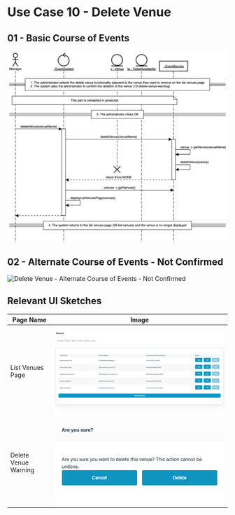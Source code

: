 # Use Case 10 - Delete Venue

## 01 - Basic Course of Events

![Delete Venue - Basic Course of Events](/02-analysis-solution/usecases/images/10-delete-venue-basic.png)

## 02 - Alternate Course of Events - Not Confirmed

![Delete Venue - Alternate Course of Events - Not Confirmed](/02-analysis/usecases/images/10-delete-venue-alternate.png)

## Relevant UI Sketches
| Page Name | Image |
|----|------|
| List Venues Page | ![List Venues Page](/01-requirements-solution/uisketches/09-list-venues.png) |
| Delete Venue Warning | ![Delete Venue Warning](/01-requirements-solution/uisketches/13-delete-venue-warning.png) |
